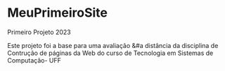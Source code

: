 # MeuPrimeiroSite
 Primeiro Projeto 2023

 Este projeto foi a base para uma avalia&ccedil;&atilde;o &#a  dist&acirc;ncia da disciplina de Contru&ccedil;&atilde;o de p&aacute;ginas da Web do curso de Tecnologia em Sistemas de Computa&ccedil;&atilde;o- UFF

 
